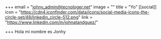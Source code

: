 +++
email = "johny_admin@tecnologer.net"
image = ""
title = "Yo"
[[social]]
icon = "https://cdn4.iconfinder.com/data/icons/social-media-icons-the-circle-set/48/linkedin_circle-512.png"
link = "https://www.linkedin.com/in/johnatandguez/"

+++
Hola mi nombre es Jonhy